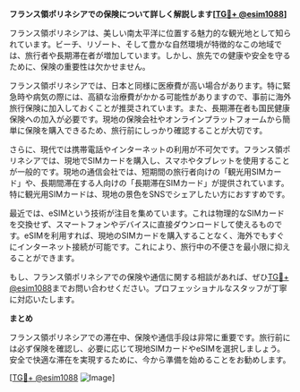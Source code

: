 **フランス領ポリネシアでの保険について詳しく解説します[[TG💪+ @esim1088](https://t.me/s/esim1088)]**

フランス領ポリネシアは、美しい南太平洋に位置する魅力的な観光地として知られています。ビーチ、リゾート、そして豊かな自然環境が特徴的なこの地域では、旅行者や長期滞在者が増加しています。しかし、旅先での健康や安全を守るために、保険の重要性は欠かせません。

フランス領ポリネシアでは、日本と同様に医療費が高い場合があります。特に緊急時や病気の際には、高額な治療費がかかる可能性がありますので、事前に海外旅行保険に加入しておくことが推奨されています。また、長期滞在者も国民健康保険への加入が必要です。現地の保険会社やオンラインプラットフォームから簡単に保険を購入できるため、旅行前にしっかり確認することが大切です。

さらに、現代では携帯電話やインターネットの利用が不可欠です。フランス領ポリネシアでは、現地でSIMカードを購入し、スマホやタブレットを使用することが一般的です。現地の通信会社では、短期間の旅行者向けの「観光用SIMカード」や、長期間滞在する人向けの「長期滞在SIMカード」が提供されています。特に観光用SIMカードは、現地の景色をSNSでシェアしたい方におすすめです。

最近では、eSIMという技術が注目を集めています。これは物理的なSIMカードを交換せず、スマートフォンやデバイスに直接ダウンロードして使えるものです。eSIMを利用すれば、現地のSIMカードを購入することなく、海外でもすぐにインターネット接続が可能です。これにより、旅行中の不便さを最小限に抑えることができます。

もし、フランス領ポリネシアでの保険や通信に関する相談があれば、ぜひ[TG💪+ @esim1088](https://t.me/s/esim1088)までお問い合わせください。プロフェッショナルなスタッフが丁寧に対応いたします。

**まとめ**

フランス領ポリネシアでの滞在中、保険や通信手段は非常に重要です。旅行前には必ず保険を確認し、必要に応じて現地SIMカードやeSIMを選択しましょう。安全で快適な滞在を実現するために、今から準備を始めることをお勧めします。

[[TG💪+ @esim1088](https://t.me/s/esim1088) ![Image](https://i.postimg.cc/Y0z9fWf4/image.png)]